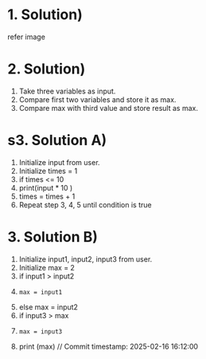 # 1. Solution)
refer image

# 2. Solution)

1. Take three variables as input.
2. Compare first two variables and store it as max.
3. Compare max with third value and store result as max.

# s3. Solution A)

1. Initialize input from user.
2. Initialize times = 1
3. if times <= 10
4.   print(input * 10 )
5.   times = times + 1
6.   Repeat step 3, 4, 5 until condition is true
 
# 3. Solution B)

1. Initialize input1, input2, input3 from user.
2. Initialize max = 2
3. if input1 > input2
4.     max = input1
5. else max = input2
6. if input3 > max
7.     max = input3
8. print (max)
// Commit timestamp: 2025-02-16 16:12:00